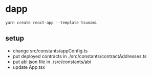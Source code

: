 # dapp

`yarn create react-app --template tsunami`

## setup

* change src/constants/appConfig.ts
* put deployed contracts in ./src/constants/contractAddresses.ts
* put abi json file in ./src/constants/abi
* update App.tsx
